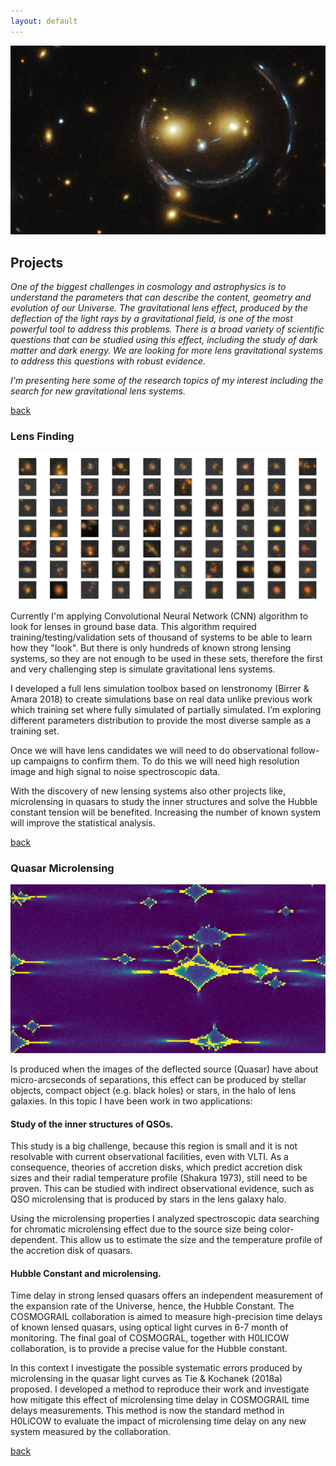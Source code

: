 ```yaml
---
layout: default
---
```


![Lensing](/images/lensing1.jpg)

## Projects

*One of the biggest challenges in cosmology and astrophysics is to understand the parameters that can describe the content, geometry and evolution of our Universe. The gravitational lens effect, produced by the deflection of the light rays by a gravitational field, is one of the most powerful tool to address this problems. There is a broad variety of scientific questions that can be studied using this effect, including the study of dark matter and dark energy. We are looking for more lens gravitational systems to address this questions with robust evidence.*

*I'm presenting here some of the research topics of my interest including the search for new gravitational lens systems.*


[back](./)

### Lens Finding
![simulations](/images/sim_s1.png)

Currently I'm applying Convolutional Neural Network (CNN) algorithm to look for lenses in ground base data. This algorithm required training/testing/validation sets of thousand of systems to be able to learn how they "look". But there is only hundreds of known strong lensing systems, so they are not enough to be used in these sets, therefore the first and very challenging step is simulate gravitational lens systems. 

I developed a full lens simulation toolbox based on lenstronomy (Birrer & Amara 2018) to create simulations base on real data unlike previous work which training set where fully simulated of partially simulated. I’m exploring different parameters distribution to provide the most diverse sample as a training set. 

Once we will have lens candidates we will need to do observational follow-up campaigns to confirm them. To do this we will need high resolution image and high signal to noise spectroscopic data.

With the discovery of new lensing systems also other projects like, microlensing in quasars to study the inner structures and solve the Hubble constant tension will be benefited. Increasing the number of known system will improve the statistical analysis.


[back](./)

### Quasar Microlensing
![simulations](/images/micro.png)

Is produced when the images of the deflected source (Quasar) have about micro-arcseconds of separations, this effect can be produced by stellar objects, compact object (e.g. black holes) or stars, in the halo of lens galaxies. In this topic I have been work in two applications: 

#### Study of the inner structures of QSOs.

This study is a big challenge, because this region is small and it is not resolvable with current observational facilities, even with VLTI. As a consequence, theories of accretion disks, which predict accretion disk sizes and their radial temperature profile (Shakura 1973), still need to be proven. This can be studied with indirect observational evidence, such as QSO microlensing that is produced by stars in the lens galaxy halo.

Using the microlensing properties I analyzed spectroscopic data searching for chromatic microlensing effect due to the source size being color-dependent. This allow us to estimate the size and the temperature profile of the accretion disk of quasars.

#### Hubble Constant and microlensing.

Time delay in strong lensed quasars offers an independent measurement of the expansion rate of the Universe, hence, the Hubble Constant. The COSMOGRAIL collaboration is aimed to measure high-precision time delays of known lensed quasars, using optical light curves in 6-7 month of monitoring. The final goal of COSMOGRAL, together with H0LICOW collaboration, is to provide a precise value for the Hubble constant. 

In this context I investigate the  possible systematic errors produced by microlensing in the quasar light curves as  Tie & Kochanek (2018a) proposed. I developed a method to reproduce their work and investigate how mitigate this effect of microlensing time delay in COSMOGRAIL time delays measurements. This method is now the standard method in H0LiCOW to evaluate the impact of microlensing time delay on any new system measured by the collaboration.


[back](./)
